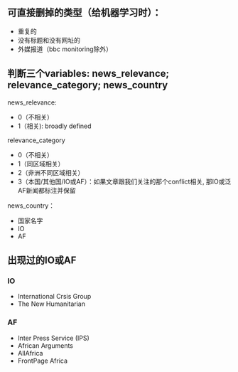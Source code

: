 ## 可直接删掉的类型（给机器学习时）：
- 重复的
- 没有标题和没有网址的
- 外媒报道（bbc monitoring除外）

## 判断三个variables: news_relevance; relevance_category; news_country

news_relevance: 
- 0（不相关）
- 1（相关): broadly defined

relevance_category
- 0（不相关）
- 1（同区域相关）
- 2（非洲不同区域相关）
- 3（本国/其他国/IO或AF）：如果文章跟我们关注的那个conflict相关, 那IO或泛AF新闻都标注并保留


news_country：
- 国家名字
- IO
- AF

## 出现过的IO或AF

### IO

- International Crsis Group
- The New Humanitarian


### AF
- Inter Press Service (IPS)
- African Arguments
- AllAfrica
- FrontPage Africa
